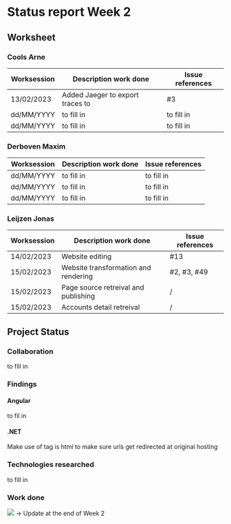 # Status report Week 2
## Worksheet 
### Cools Arne
| Worksession | Description work done | Issue references |
|---|---|---|
| 13/02/2023 | Added Jaeger to export traces to | #3 |
| dd/MM/YYYY | to fill in | to fill in |
| dd/MM/YYYY | to fill in | to fill in |
### Derboven Maxim
| Worksession | Description work done | Issue references |
|---|---|---|
| dd/MM/YYYY | to fill in | to fill in |
| dd/MM/YYYY | to fill in | to fill in |
| dd/MM/YYYY | to fill in | to fill in |
### Leijzen Jonas
| Worksession | Description work done | Issue references |
|---|---|---|
| 14/02/2023 | Website editing | #13 |
| 15/02/2023 | Website transformation and rendering | #2, #3, #49 |
| 15/02/2023 | Page source retreival and publishing | / |
| 15/02/2023 | Accounts detail retreival | / |
## Project Status
### Collaboration
to fill in
### Findings
#### Angular
to fil in
#### .NET
Make use of <base> tag is html to make sure urls get redirected at original hosting
### Technologies researched
to fill in
### Work done
![](https://geps.dev/progress/30) -> Update at the end of Week 2
